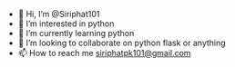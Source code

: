 - 👋 Hi, I’m @Siriphat101
- 👀 I’m interested in python 
- 🌱 I’m currently learning python 
- 💞️ I’m looking to collaborate on python flask or anything 
- 📫 How to reach me siriphatpk101@gmail.com

<!---
Siriphat101/Siriphat101 is a ✨ special ✨ repository because its `README.md` (this file) appears on your GitHub profile.
You can click the Preview link to take a look at your changes.
--->
